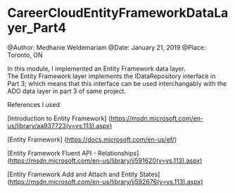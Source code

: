 # CareerCloudEntityFrameworkDataLayer_Part4

@Author: Medhanie Weldemariam @Date: January 21, 2019 @Place: Toronto, ON

In this module, I implemented an Entity Framework data layer.  
The Entity Framework layer implements the IDataRepository interface in Part 3; which means that 
this interface can be used interchangably with the ADO data layer in part 3 of same project.


References I used

[Introduction to Entity Framework]	(https://msdn.microsoft.com/en-us/library/aa937723(v=vs.113).aspx)

[Entity Framework]	(https://docs.microsoft.com/en-us/ef/)

[Entity Framework Fluent API - Relationships]	(https://msdn.microsoft.com/en-us/library/jj591620(v=vs.113).aspx)

[Entity Framework Add and Attach and Entity States]	(https://msdn.microsoft.com/en-us/library/jj592676(v=vs.113).aspx)

